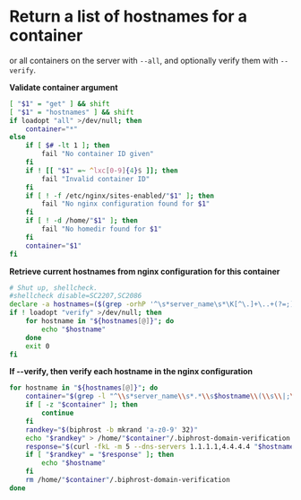# Return a list of hostnames for a container
or all containers on the server with `--all`, and optionally verify them with `--verify`.

**Validate container argument**
```bash
[ "$1" = "get" ] && shift
[ "$1" = "hostnames" ] && shift
if loadopt "all" >/dev/null; then
    container="*"
else
    if [ $# -lt 1 ]; then
        fail "No container ID given"
    fi
    if ! [[ "$1" =~ ^lxc[0-9]{4}$ ]]; then
        fail "Invalid container ID"
    fi
    if [ ! -f /etc/nginx/sites-enabled/"$1" ]; then
        fail "No nginx configuration found for $1"
    fi
    if [ ! -d /home/"$1" ]; then
        fail "No homedir found for $1"
    fi
    container="$1"
fi
```


**Retrieve current hostnames from nginx configuration for this container**
```bash
# Shut up, shellcheck.
#shellcheck disable=SC2207,SC2086
declare -a hostnames=($(grep -orhP '^\s*server_name\s*\K[^\.]+\..+(?=;)' /etc/nginx/sites-enabled/$container))
if ! loadopt "verify" >/dev/null; then
    for hostname in "${hostnames[@]}"; do
        echo "$hostname"
    done
    exit 0
fi
```


**If --verify, then verify each hostname in the nginx configuration**
```bash
for hostname in "${hostnames[@]}"; do
    container="$(grep -l "^\\s*server_name\\s*.*\\s$hostname\\(\\s\\|;\\)" /etc/nginx/sites-enabled/* | xargs basename 2>/dev/null)"
    if [ -z "$container" ]; then
        continue
    fi
    randkey="$(biphrost -b mkrand 'a-z0-9' 32)"
    echo "$randkey" > /home/"$container"/.biphrost-domain-verification && chmod 0644 /home/"$container"/.biphrost-domain-verification
    response="$(curl -fkL -m 5 --dns-servers 1.1.1.1,4.4.4.4 "$hostname"/.well-known/biphrost-domain-verification 2>/dev/null)"
    if [ "$randkey" = "$response" ]; then
        echo "$hostname"
    fi
    rm /home/"$container"/.biphrost-domain-verification
done
```